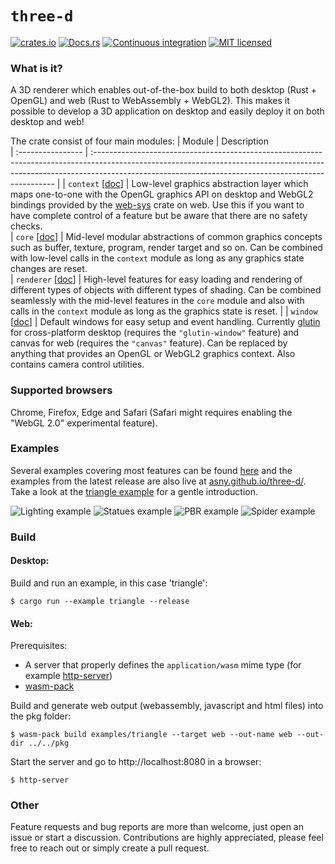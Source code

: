 # `three-d`

[![crates.io](https://img.shields.io/crates/v/three-d.svg)](https://crates.io/crates/three-d)
[![Docs.rs](https://docs.rs/three-d/badge.svg)](https://docs.rs/three-d)
[![Continuous integration](https://github.com/asny/three-d/actions/workflows/rust.yml/badge.svg)](https://github.com/asny/three-d/actions/workflows/rust.yml)
[![MIT licensed](https://img.shields.io/badge/license-MIT-blue.svg)](https://github.com/asny/three-d/blob/master/LICENSE)

### What is it?

A 3D renderer which enables out-of-the-box build to both desktop (Rust + OpenGL) and web
(Rust to WebAssembly + WebGL2).
This makes it possible to develop a 3D application on desktop and easily deploy it on both desktop and web!

The crate consist of four main modules:
| Module           | Description                   
| :---------------- | :-------------------------------------------------------------------------------------------------------------------------------------------------------------------------------------------------------------------------------- | 
| `context` [[doc](https://docs.rs/three-d/0.7.3/three_d/context/)] | Low-level graphics abstraction layer which maps one-to-one with the OpenGL graphics API on desktop and WebGL2 bindings provided by the [web-sys](https://rustwasm.github.io/wasm-bindgen/api/web_sys/) crate on web. Use this if you want to have complete control of a feature but be aware that there are no safety checks.                              
| `core` [[doc](https://docs.rs/three-d/0.7.3/three_d/core/)] | Mid-level modular abstractions of common graphics concepts such as buffer, texture, program, render target and so on. Can be combined with low-level calls in the `context` module as long as any graphics state changes are reset.                                                                                                                           
| `renderer` [[doc](https://docs.rs/three-d/0.7.3/three_d/renderer/)]  | High-level features for easy loading and rendering of different types of objects with different types of shading. Can be combined seamlessly with the mid-level features in the `core` module and also with calls in the `context` module as long as the graphics state is reset.             |
| `window`   [[doc](https://docs.rs/three-d/0.7.3/three_d/window/)]  | Default windows for easy setup and event handling. Currently [glutin](https://crates.io/crates/glutin/main.rs) for cross-platform desktop (requires the `"glutin-window"` feature) and canvas for web (requires the `"canvas"` feature). Can be replaced by anything that provides an OpenGL or WebGL2 graphics context. Also contains camera control utilities.


### Supported browsers

Chrome, Firefox, Edge and Safari (Safari might requires enabling the "WebGL 2.0" experimental feature).

### Examples

Several examples covering most features can be found [here](https://github.com/asny/three-d/tree/master/examples) and the examples from the latest release are also live at [asny.github.io/three-d/](https://asny.github.io/three-d/).
Take a look at the [triangle example](https://github.com/asny/three-d/blob/master/examples/triangle/main.rs) for a gentle introduction.

![Lighting example](https://asny.github.io/three-d/lighting.png)
![Statues example](https://asny.github.io/three-d/statues.png)
![PBR example](https://asny.github.io/three-d/pbr.png)
![Spider example](https://asny.github.io/three-d/spider.png)

### Build

#### Desktop:

Build and run an example, in this case 'triangle':

```console
$ cargo run --example triangle --release
```

#### Web:

Prerequisites: 
- A server that properly defines the `application/wasm` mime type (for example [http-server](https://www.npmjs.com/package/http-server))
- [wasm-pack](https://rustwasm.github.io/wasm-pack/)

Build and generate web output (webassembly, javascript and html files) into the pkg folder:

```console
$ wasm-pack build examples/triangle --target web --out-name web --out-dir ../../pkg
```

Start the server and go to http://localhost:8080 in a browser:

```console
$ http-server
```

### Other

Feature requests and bug reports are more than welcome, just open an issue or start a discussion. Contributions are highly appreciated, please feel free to reach out or simply create a pull request.

[all]: https://github.com/asny/three-d/tree/master/examples/
[lighting]: https://github.com/asny/three-d/tree/master/examples/lighting/main.rs
[texture]: https://github.com/asny/three-d/tree/master/examples/texture/main.rs
[fog]: https://github.com/asny/three-d/tree/master/examples/fog/main.rs
[fireworks]: https://github.com/asny/three-d/tree/master/examples/fireworks/main.rs
[statues]: https://github.com/asny/three-d/tree/master/examples/statues/main.rs
[forest]: https://github.com/asny/three-d/tree/master/examples/forest/main.rs
[triangle]: https://github.com/asny/three-d/tree/master/examples/triangle/main.rs
[mandelbrot]: https://github.com/asny/three-d/tree/master/examples/mandelbrot/main.rs
[wireframe]: https://github.com/asny/three-d/tree/master/examples/wireframe/main.rs
